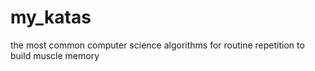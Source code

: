# my_katas
the most common computer science algorithms for routine repetition to build muscle memory
